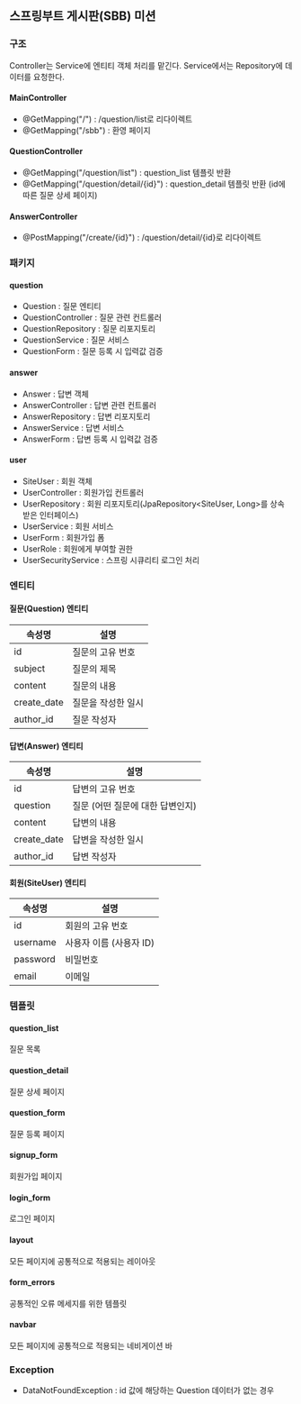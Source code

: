 ## 스프링부트 게시판(SBB) 미션

### 구조

Controller는 Service에 엔티티 객체 처리를 맡긴다. Service에서는 Repository에 데이터를 요청한다.

#### MainController

- @GetMapping("/") : /question/list로 리다이렉트
- @GetMapping("/sbb") : 환영 페이지

#### QuestionController

- @GetMapping("/question/list") : question_list 템플릿 반환
- @GetMapping("/question/detail/{id}") : question_detail 템플릿 반환 (id에 따른 질문 상세 페이지)

#### AnswerController

- @PostMapping("/create/{id}") : /question/detail/{id}로 리다이렉트

### 패키지

#### question

- Question : 질문 엔티티
- QuestionController : 질문 관련 컨트롤러
- QuestionRepository : 질문 리포지토리
- QuestionService : 질문 서비스
- QuestionForm : 질문 등록 시 입력값 검증

#### answer

- Answer : 답변 객체
- AnswerController : 답변 관련 컨트롤러
- AnswerRepository : 답변 리포지토리
- AnswerService : 답변 서비스
- AnswerForm : 답변 등록 시 입력값 검증

#### user
- SiteUser : 회원 객체
- UserController : 회원가입 컨트롤러
- UserRepository : 회원 리포지토리(JpaRepository<SiteUser, Long>를 상속 받은 인터페이스)
- UserService : 회원 서비스
- UserForm : 회원가입 폼
- UserRole : 회원에게 부여할 권한
- UserSecurityService : 스프링 시큐리티 로그인 처리

### 엔티티

#### 질문(Question) 엔티티

|속성명|	설명|
|---|---|
|id|	질문의 고유 번호|
|subject|	질문의 제목|
|content|	질문의 내용|
|create_date|	질문을 작성한 일시|
|author_id|질문 작성자|

#### 답변(Answer) 엔티티

|속성명| 	설명                  |
|---|----------------------|
|id| 	답변의 고유 번호           |
|question| 	질문 (어떤 질문에 대한 답변인지) |
|content| 	답변의 내용              |
|create_date| 	답변을 작성한 일시          |
|author_id| 답변 작성자               |

#### 회원(SiteUser) 엔티티

|속성명| 	설명       |
|---|-----------|
|id| 회원의 고유 번호 |
|username|	사용자 이름 (사용자 ID)|
|password|	비밀번호|
|email|	이메일|

### 템플릿

#### question_list

질문 목록

#### question_detail

질문 상세 페이지

#### question_form

질문 등록 페이지

#### signup_form

회원가입 페이지

#### login_form

로그인 페이지

#### layout

모든 페이지에 공통적으로 적용되는 레이아웃

#### form_errors

공통적인 오류 메세지를 위한 템플릿

#### navbar

모든 페이지에 공통적으로 적용되는 네비게이션 바

### Exception

- DataNotFoundException : id 값에 해당하는 Question 데이터가 없는 경우